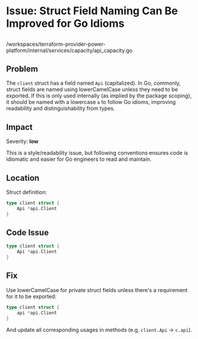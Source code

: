 # Issue: Struct Field Naming Can Be Improved for Go Idioms

## 
/workspaces/terraform-provider-power-platform/internal/services/capacity/api_capacity.go

## Problem

The `client` struct has a field named `Api` (capitalized). In Go, commonly, struct fields are named using lowerCamelCase unless they need to be exported. If this is only used internally (as implied by the package scoping), it should be named with a lowercase `a` to follow Go idioms, improving readability and distinguishability from types.

## Impact

Severity: **low**

This is a style/readability issue, but following conventions ensures code is idiomatic and easier for Go engineers to read and maintain.

## Location

Struct definition:

```go
type client struct {
    Api *api.Client
}
```

## Code Issue

```go
type client struct {
    Api *api.Client
}
```

## Fix

Use lowerCamelCase for private struct fields unless there's a requirement for it to be exported:

```go
type client struct {
    api *api.Client
}
```

And update all corresponding usages in methods (e.g. `client.Api` → `c.api`).
